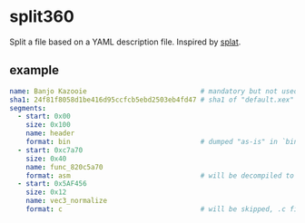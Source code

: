 # split360

Split a file based on a YAML description file. Inspired by [splat](https://github.com/ethteck/splat).

## example

```yaml
name: Banjo Kazooie                            # mandatory but not used
sha1: 24f81f8058d1be416d95ccfcb5ebd2503eb4fd47 # sha1 of "default.xex"
segments:
  - start: 0x00
    size: 0x100
    name: header
    format: bin                                # dumped "as-is" in `bin/<name>.bin`
  - start: 0xc7a70
    size: 0x40
    name: func_820c5a70
    format: asm                                # will be decompiled to PPC assembly
  - start: 0x5AF456
    size: 0x12
    name: vec3_normalize
    format: c                                  # will be skipped, .c file already exist
```
